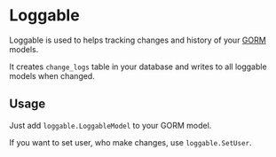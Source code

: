# Loggable

Loggable is used to helps tracking changes and history of your [GORM](https://github.com/jinzhu/gorm) models.

It creates `change_logs` table in your database and writes to all loggable models when changed.


## Usage

Just add `loggable.LoggableModel` to your GORM model.

If you want to set user, who make changes, use `loggable.SetUser`.
